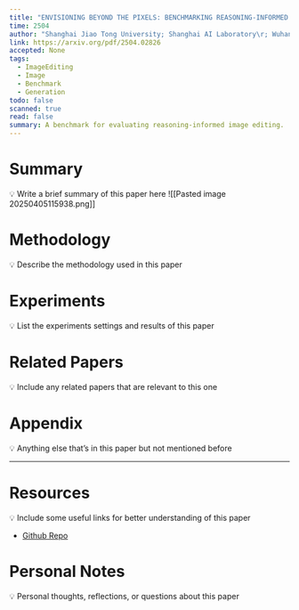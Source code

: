 ```yaml
---
title: "ENVISIONING BEYOND THE PIXELS: BENCHMARKING REASONING-INFORMED VISUAL EDITING"
time: 2504
author: "Shanghai Jiao Tong University; Shanghai AI Laboratory\r; Wuhan University; Tongji University"
link: https://arxiv.org/pdf/2504.02826
accepted: None
tags:
  - ImageEditing
  - Image
  - Benchmark
  - Generation
todo: false
scanned: true
read: false
summary: A benchmark for evaluating reasoning-informed image editing.
---
```

# Summary
💡 Write a brief summary of this paper here
![[Pasted image 20250405115938.png]]
# Methodology
💡 Describe the methodology used in this paper

# Experiments
💡 List the experiments settings and results of this paper

# Related Papers
💡 Include any related papers that are relevant to this one

# Appendix
💡 Anything else that’s in this paper but not mentioned before

---
# Resources
💡 Include some useful links for better understanding of this paper
- [Github Repo](https://github.com/PhoenixZ810/RISEBench)
# Personal Notes
💡 Personal thoughts, reflections, or questions about this paper